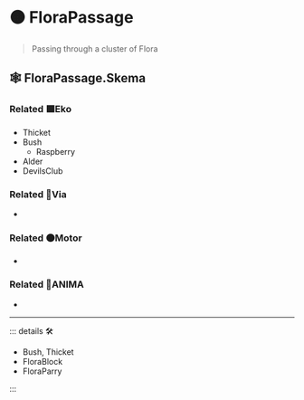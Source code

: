 # 🟠 <motor>FloraPassage</motor>

> Passing through a cluster of Flora

## 🕸 FloraPassage.Skema

### Related 🟩<ekos>Eko</ekos>

- Thicket
- Bush
    - Raspberry
- Alder
- DevilsClub

### Related 🔻<via>Via</via>

-

### Related 🟠<motor>Motor</motor>

-

### Related 💜<anima>ANIMA</anima>

-

---

<!-- =================================================== -->
<!-- =================================================== -->
<!-- =================================================== -->
<!-- =================================================== -->
<!-- =================================================== -->
::: details 🛠

- Bush, Thicket
- FloraBlock
- FloraParry

:::

